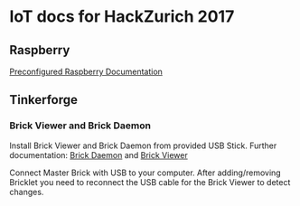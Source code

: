 # IoT docs for HackZurich 2017

##  Raspberry
[Preconfigured Raspberry Documentation](./RaspberrySetup.md)

## Tinkerforge
### Brick Viewer and Brick Daemon
Install Brick Viewer and Brick Daemon from provided USB Stick.
Further documentation: [Brick Daemon](https://www.tinkerforge.com/en/doc/Software/Brickd.html) and [Brick Viewer](https://www.tinkerforge.com/en/doc/Software/Brickv.html)

Connect Master Brick with USB to your computer. After adding/removing Bricklet you need to reconnect the USB cable for the Brick Viewer to detect changes.

